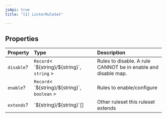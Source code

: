 ```yaml
---
jsApi: true
title: "[I] LinterRuleSet"

---
```

## Properties

| Property | Type | Description |
| :------ | :------ | :------ |
| `disable`? | `Record`< \`$\{string}/$\{string}\`, `string` \> | Rules to disable. A rule CANNOT be in enable and disable map. |
| `enable`? | `Record`< \`$\{string}/$\{string}\`, `boolean` \> | Rules to enable/configure |
| `extends`? | \`$\{string}/$\{string}\`[] | Other ruleset this ruleset extends |

